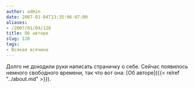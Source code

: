 ```yaml
---
author: admin
date: 2007-01-04T13:35:06-07:00
aliases:
- /2007/01/04/128
title: Об авторе
slug: 128
tags:
- Всякая всячина
---
```


Долго не доходили руки написать страничку о себе. Сейчас появилось немного свободного времени, так что вот она: [Об авторе]({{< relref "../about.md" >}}).
